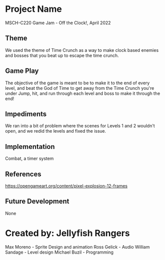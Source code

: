 # Project Name
MSCH-C220 Game Jam - Off the Clock!, April 2022

## Theme
We used the theme of Time Crunch as a way to make clock based enemies and bosses that you beat up to escape the time crunch.

## Game Play
The objective of the game is meant to be to make it to the end of every level, and beat the God of Time to get away from the Time Crunch you're under
Jump, hit, and run through each level and boss to make it through the end!

## Impediments
We ran into a bit of problem where the scenes for Levels 1 and 2 wouldn't open, and we redid the levels and fixed the issue.

## Implementation
Combat, a timer system

## References
https://opengameart.org/content/pixel-explosion-12-frames


## Future Development
None

# Created by: Jellyfish Rangers
Max Moreno - Sprite Design and animation
Ross Gelick - Audio
William Sandage - Level design
Michael Buzil - Programming
